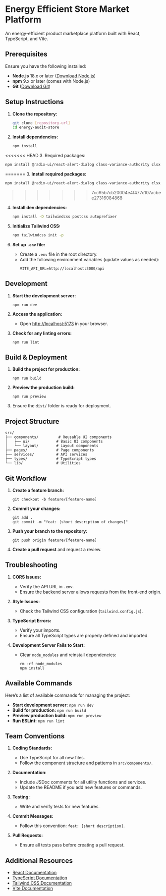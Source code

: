 # Energy Efficient Store Market Platform

An energy-efficient product marketplace platform built with React, TypeScript, and Vite.

## Prerequisites

Ensure you have the following installed:

- **Node.js** 18.x or later ([Download Node.js](https://nodejs.org/))
- **npm** 9.x or later (comes with Node.js)
- **Git** ([Download Git](https://git-scm.com/))

## Setup Instructions

1. **Clone the repository:**
   ```bash
   git clone [repository-url]
   cd energy-audit-store
   ```

2. **Install dependencies:**
   ```bash
   npm install
   ```

<<<<<<< HEAD
3. Required packages:
```bash
npm install @radix-ui/react-alert-dialog class-variance-authority clsx lucide-react tailwind-merge react-router-dom node pg bcrypt jsonwebtoken uuid express express-session cors cookie helmet nodemailer handlebars express-rate-limit zod @types/node @types/pg @types/bcrypt @types/jsonwebtoken @types/uuid @types/express @types/express-session @types/cors @types/cookie-parser @types/helmet @types/nodemailer @types/handlebars @types/express-rate-limit
```
=======
3. **Install required packages:**
   ```bash
   npm install @radix-ui/react-alert-dialog class-variance-authority clsx lucide-react tailwind-merge react-router-dom @types/node class-validator class-transformer papaparse @types/papaparse
   ```
>>>>>>> 7cc95b7cb20004e4f477c107acbee27316084868

4. **Install dev dependencies:**
   ```bash
   npm install -D tailwindcss postcss autoprefixer
   ```

5. **Initialize Tailwind CSS:**
   ```bash
   npx tailwindcss init -p
   ```

6. **Set up `.env` file:**
   - Create a `.env` file in the root directory.
   - Add the following environment variables (update values as needed):
     ```
     VITE_API_URL=http://localhost:3000/api
     ```

## Development

1. **Start the development server:**
   ```
   npm run dev
   ```

2. **Access the application:**
   - Open [http://localhost:5173](http://localhost:5173) in your browser.

3. **Check for any linting errors:**
   ```
   npm run lint
   ```

## Build & Deployment

1. **Build the project for production:**
   ```
   npm run build
   ```

2. **Preview the production build:**
   ```
   npm run preview
   ```

3. Ensure the `dist/` folder is ready for deployment.

## Project Structure

```
src/
├── components/         # Reusable UI components
│   ├── ui/            # Basic UI components
│   └── layout/        # Layout components
├── pages/             # Page components
├── services/          # API services
├── types/             # TypeScript types
└── lib/               # Utilities
```

## Git Workflow

1. **Create a feature branch:**
   ```
   git checkout -b feature/[feature-name]
   ```

2. **Commit your changes:**
   ```
   git add .
   git commit -m "feat: [short description of changes]"
   ```

3. **Push your branch to the repository:**
   ```
   git push origin feature/[feature-name]
   ```

4. **Create a pull request** and request a review.

## Troubleshooting

1. **CORS Issues:**
   - Verify the API URL in `.env`.
   - Ensure the backend server allows requests from the front-end origin.

2. **Style Issues:**
   - Check the Tailwind CSS configuration (`tailwind.config.js`).

3. **TypeScript Errors:**
   - Verify your imports.
   - Ensure all TypeScript types are properly defined and imported.

4. **Development Server Fails to Start:**
   - Clear `node_modules` and reinstall dependencies:
     ```
     rm -rf node_modules
     npm install
     ```

## Available Commands

Here’s a list of available commands for managing the project:

- **Start development server:** `npm run dev`
- **Build for production:** `npm run build`
- **Preview production build:** `npm run preview`
- **Run ESLint:** `npm run lint`

## Team Conventions

1. **Coding Standards:**
   - Use TypeScript for all new files.
   - Follow the component structure and patterns in `src/components/`.

2. **Documentation:**
   - Include JSDoc comments for all utility functions and services.
   - Update the README if you add new features or commands.

3. **Testing:**
   - Write and verify tests for new features.

4. **Commit Messages:**
   - Follow this convention: `feat: [short description]`.

5. **Pull Requests:**
   - Ensure all tests pass before creating a pull request.

## Additional Resources

- [React Documentation](https://react.dev)
- [TypeScript Documentation](https://www.typescriptlang.org/docs)
- [Tailwind CSS Documentation](https://tailwindcss.com/docs)
- [Vite Documentation](https://vitejs.dev/guide)
